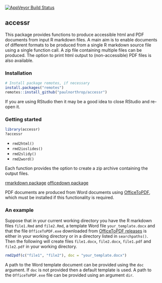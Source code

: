 
<!-- README.md is generated from README.Rmd. Please edit that file -->

[![AppVeyor Build
Status](https://ci.appveyor.com/api/projects/status/github/paulnorthrop/stat0002?branch=master&svg=true)](https://ci.appveyor.com/project/paulnorthrop/stat0002)

## accessr

This package provides functions to produce accessible html and PDF
documents from input R markdown files. A main aim is to enable documents
of different formats to be produced from a single R markdown source file
using a single function call. A zip file containing multiple files can
be produced. The option to print html output to (non-accessible) PDF
files is also available.

### Installation

``` r
# Install package remotes, if necessary
install.packages("remotes")
remotes::install_github("paulnorthrop/accessr")
```

If you are using RStudio then it may be a good idea to close RStudio and
re-open it.

### Getting started

``` r
library(accessr)
?accessr
```

-   `rmd2html()`
-   `rmd2ioslides()`
-   `rmd2slidy()`
-   `rmd2word()`

Each function provides the option to create a zip archive containing the
output files.

[rmarkdown package](https://cran.r-project.org/package=rmarkdown)
[officedown package](https://cran.r-project.org/package=officedown)

PDF documents are produced from Word documents using
[OfficeToPDF](https://github.com/cognidox/OfficeToPDF), which must be
installed if this functionality is required.

### An example

Suppose that in your current working directory you have the R markdown
files `file1.Rmd` and `file2.Rmd`, a template Word file
`your_template.docx` and that the file `OfficeToPDF.exe` downloaded from
[OfficeToPDF releases](https://github.com/cognidox/OfficeToPDF/releases)
is either in your working directory or in a directory listed in
`searchpaths()`. Then the following will create files `file1.docx`,
`file2.docx`, `file1.pdf` and `file2.pdf` in your working directory.

``` r
rmd2pdf(c("file1", "file2"), doc = "your_template.docx")
```

A path to the Word template document can be provided using the `doc`
argument. If `doc` is not provided then a default template is used. A
path to the `OfficeToPDF.exe` file can be provided using an argument
`dir`.
